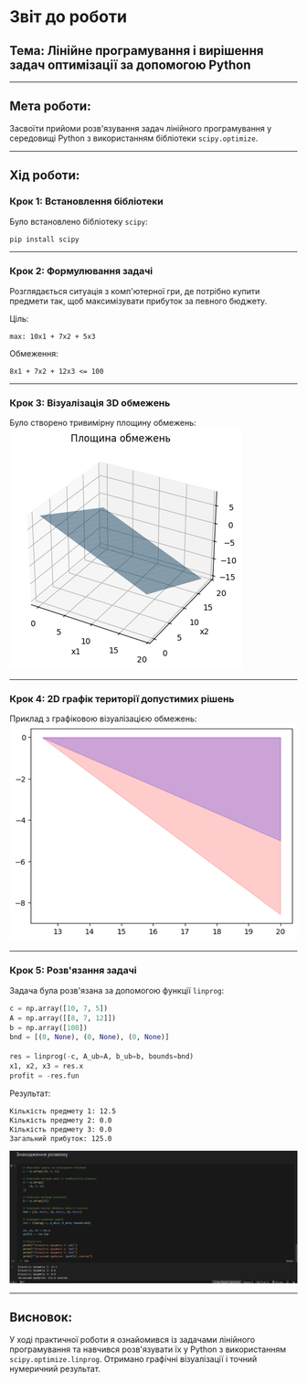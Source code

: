# Звіт до роботи

## Тема: Лінійне програмування і вирішення задач оптимізації за допомогою Python

---

## Мета роботи:
Засвоїти прийоми розв'язування задач лінійного програмування у середовищі Python з використанням бібліотеки `scipy.optimize`.

---

## Хід роботи:

### Крок 1: Встановлення бібліотеки

Було встановлено бібліотеку `scipy`:
```bash
pip install scipy
```

---

### Крок 2: Формулювання задачі

Розглядається ситуація з комп'ютерної гри, де потрібно купити предмети так, щоб максимізувати прибуток за певного бюджету.

Ціль:
```
max: 10x1 + 7x2 + 5x3
```
Обмеження:
```
8x1 + 7x2 + 12x3 <= 100
```

---

### Крок 3: Візуалізація 3D обмежень

Було створено тривимірну площину обмежень:
![plt.figure](https://github.com/Dorothy905432/linear_programming_vitalik/blob/main/image/plt.figure.png?raw=true)

---

### Крок 4: 2D графік території допустимих рішень

Приклад з графіковою візуалізацією обмежень:
![np.linspace](https://github.com/Dorothy905432/linear_programming_vitalik/blob/main/image/np.linspace.png?raw=true)

---

### Крок 5: Розв'язання задачі

Задача була розв'язана за допомогою функції `linprog`:
```python
c = np.array([10, 7, 5])
A = np.array([[8, 7, 12]])
b = np.array([100])
bnd = [(0, None), (0, None), (0, None)]

res = linprog(-c, A_ub=A, b_ub=b, bounds=bnd)
x1, x2, x3 = res.x
profit = -res.fun
```

Результат:
```
Кількість предмету 1: 12.5
Кількість предмету 2: 0.0
Кількість предмету 3: 0.0
Загальний прибуток: 125.0
```

![np.array](https://github.com/Dorothy905432/linear_programming_vitalik/blob/main/image/np.array.png?raw=true)

---

## Висновок:

У ході практичної роботи я ознайомився із задачами лінійного програмування та навчився розв'язувати їх у Python з використанням `scipy.optimize.linprog`. Отримано графічні візуалізації і точний нумеричний результат.

